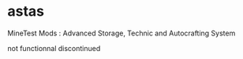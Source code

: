 # astas   
MineTest Mods : Advanced Storage, Technic and Autocrafting System   
   
not functionnal
discontinued 
	

